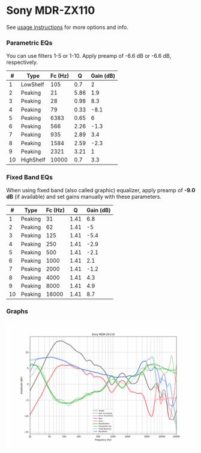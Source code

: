 # Sony MDR-ZX110
See [usage instructions](https://github.com/jaakkopasanen/AutoEq#usage) for more options and info.

### Parametric EQs
You can use filters 1-5 or 1-10. Apply preamp of -6.6 dB or -6.6 dB, respectively.

|   # | Type      |   Fc (Hz) |    Q |   Gain (dB) |
|-----|-----------|-----------|------|-------------|
|   1 | LowShelf  |       105 | 0.7  |         2   |
|   2 | Peaking   |        21 | 5.86 |         1.9 |
|   3 | Peaking   |        28 | 0.98 |         8.3 |
|   4 | Peaking   |        79 | 0.33 |        -8.1 |
|   5 | Peaking   |      6383 | 0.65 |         6   |
|   6 | Peaking   |       566 | 2.26 |        -1.3 |
|   7 | Peaking   |       935 | 2.89 |         3.4 |
|   8 | Peaking   |      1584 | 2.59 |        -2.3 |
|   9 | Peaking   |      2321 | 3.21 |         1   |
|  10 | HighShelf |     10000 | 0.7  |         3.3 |

### Fixed Band EQs
When using fixed band (also called graphic) equalizer, apply preamp of **-9.0 dB** (if available) and set gains manually with these parameters.

|   # | Type    |   Fc (Hz) |    Q |   Gain (dB) |
|-----|---------|-----------|------|-------------|
|   1 | Peaking |        31 | 1.41 |         6.8 |
|   2 | Peaking |        62 | 1.41 |        -5   |
|   3 | Peaking |       125 | 1.41 |        -5.4 |
|   4 | Peaking |       250 | 1.41 |        -2.9 |
|   5 | Peaking |       500 | 1.41 |        -2.1 |
|   6 | Peaking |      1000 | 1.41 |         2.1 |
|   7 | Peaking |      2000 | 1.41 |        -1.2 |
|   8 | Peaking |      4000 | 1.41 |         4.3 |
|   9 | Peaking |      8000 | 1.41 |         4.9 |
|  10 | Peaking |     16000 | 1.41 |         8.7 |

### Graphs
![](./Sony%20MDR-ZX110.png)
